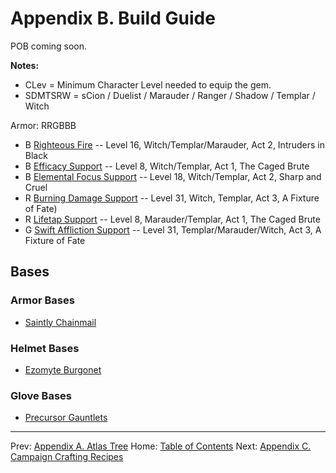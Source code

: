 # Appendix B. Build Guide

POB coming soon.

**Notes:**

* CLev = Minimum Character Level needed to equip the gem.
* SDMTSRW = sCion / Duelist / Marauder / Ranger / Shadow / Templar / Witch

Armor: RRGBBB


* B [Righteous Fire](https://www.poewiki.net/wiki/Righteous_Fire) -- Level 16, Witch/Templar/Marauder, Act 2, Intruders in Black
* B [Efficacy Support](https://www.poewiki.net/wiki/Efficacy_Support) -- Level 8, Witch/Templar, Act 1, The Caged Brute
* B [Elemental Focus Support](https://www.poewiki.net/wiki/Elemental_Focus_Support) -- Level 18, Witch/Templar, Act 2, Sharp and Cruel
* R [Burning Damage Support](https://www.poewiki.net/wiki/Burning_Damage_Support) -- Level 31, Witch, Templar, Act 3, A Fixture of Fate)
* R [Lifetap Support](https://www.poewiki.net/wiki/Lifetap_Support) -- Level 8, Marauder/Templar, Act 1, The Caged Brute
* G [Swift Affliction Support](https://www.poewiki.net/wiki/Swift_Affliction_Support) -- Level 31, Templar/Marauder/Witch, Act 3, A Fixture of Fate

## Bases

### Armor Bases

* [Saintly Chainmail](https://www.poewiki.net/wiki/Saintly_Chainmail)

### Helmet Bases

* [Ezomyte Burgonet](https://www.poewiki.net/wiki/Ezomyte_Burgonet)

### Glove Bases

* [Precursor Gauntlets](https://www.poewiki.net/wiki/Precursor_Gauntlets)

---

Prev: [Appendix A. Atlas Tree](appendix_a_atlas.md)
Home: [Table of Contents](readme.md)
Next: [Appendix C. Campaign Crafting Recipes](appendix_c_crafting.md)

